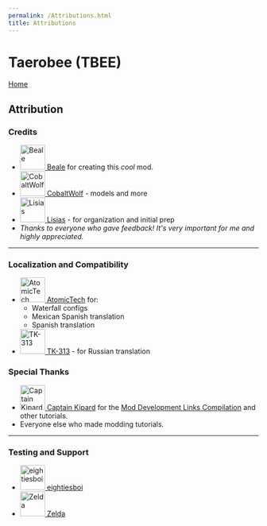 ```yaml
---
permalink: /Attributions.html
title: Attributions
---
```


<!--
Attributions.md v1.0.3.0
Taerobee (TBEE)
created: 01 Feb 2022
updated: 17 Feb 2022
-->

<script src="https://kit.fontawesome.com/0ea5493613.js" crossorigin="anonymous"></script>
<i class="fa fa-gear fa-spin fa-2x" style="color: firebrick"></i>
# Taerobee (TBEE)
[Home](https://zer0kerbal.github.io/Taerobee)

## Attribution

### Credits

<ul>
  <li><a href="https://forum.kerbalspaceprogram.com/index.php?/profile/70533-beale/"><img border="0" alt="Beale" src="https://kerbal-forum-uploads.s3.us-west-2.amazonaws.com/monthly_2021_02/scrongolable.thumb.png.34a204aec1a871db4d1cee8a3549ce62.png" width="50" height="50" > Beale</a> for creating this <i>cool</i> mod.</li>
  <li><a href="https://forum.kerbalspaceprogram.com/index.php?/profile/105588-cobaltwolf/"><img border="0" alt="CobaltWolf" src="https://kerbal-forum-uploads.s3.us-west-2.amazonaws.com/monthly_2019_02/PFP_2019.thumb.jpg.1bfcc53a8d2175db2f28bf8f0181a37f.jpg" width="50" height="50" > CobaltWolf</a> - models and more</li>
  <li><a href="https://forum.kerbalspaceprogram.com/index.php?/profile/187168-lisias/"><img border="0" alt="Lisias" src="https://kerbal-forum-uploads.s3.us-west-2.amazonaws.com/monthly_2018_03/_HR0cDovL3d3dy5zcGFjZS5jb20vaW1hZ2VzL2kvMDAwLzAyMS81NDcvb3JpZ2luYWwvbGFpa2EuanBn.thumb_34e7fcb6640d163b3f2d08e4ae72bbaf.ba2fb8fa0e945f312ac6da46b71659fd" width="50" height="50" > Lisias</a> - for organization and initial prep</li>
  <li><i>Thanks to everyone who gave feedback! It's very important for me and highly appreciated.</i></li>
</ul>

---

### Localization and Compatibility

<ul>
  <li><a href="[AtomicTech](https://forum.kerbalspaceprogram.com/index.php?/profile/210823-atomictech/)"><img border="0" alt="AtomicTech" src="https://kerbal-forum-uploads.s3.us-west-2.amazonaws.com/monthly_2022_01/nnew.thumb.png.305e3a4249626c64c5c73fba659b71b8.png" width="50" height="50" > AtomicTech</a> for:
  <ul>
    <li>Waterfall configs</li>
    <li>Mexican Spanish translation</li>
    <li>Spanish translation</li>
  </ul></li>

  <li><a href="https://forum.kerbalspaceprogram.com/index.php?/profile/175537-tk-313/"><img border="0" alt="TK-313" src="https://kerbal-forum-uploads.s3.us-west-2.amazonaws.com/monthly_2017_03/trooper1.jpg.076deefe5a8420bd1ec0482bfd436502.jpg" width="50" height="50" > TK-313</a> - for Russian translation</li>
</ul>

### Special Thanks

<ul>
  <li><a href="https://forum.kerbalspaceprogram.com/index.php?/profile/70516-captainkipard/"><img border="0" alt="Captain Kipard" src="https://kerbal-forum-uploads.s3.us-west-2.amazonaws.com/monthly_12_2015/itsame.png.3227b08e54fc9e3eaa0c6c2ad8e9ad07.thumb.png.5d3a3eb0344a23048ea58826e47b9781.png" width="50" height="50" > Captain Kipard</a> for the <a href="https://forum.kerbalspaceprogram.com/index.php?/topic/85372-*/"> Mod Development Links Compilation</a> and other tutorials.</li>
  <li>Everyone else who made modding tutorials.</li>
</ul>

---

### Testing and Support

<ul>
  <li><a href="https://forum.kerbalspaceprogram.com/index.php?/profile/133828-eightiesboi/"><img border="0" alt="eightiesboi" src="https://kerbal-forum-uploads.s3.us-west-2.amazonaws.com/monthly_2018_01/happy_velociraptor_dinosaur_greeting_cards-r918b99ab65894a198682f360e419773a_xvuak_8byvr_512.thumb.jpg.00c28897eef8a91ee74f6cb59a9bbb5f.jpg" width="50" height="50" > eightiesboi</a></li>
  <li><a href="https://forum.kerbalspaceprogram.com/index.php?/profile/66411-zelda/"><img border="0" alt="Zelda" src="https://kerbal-forum-uploads.s3.us-west-2.amazonaws.com/monthly_2019_07/LoZ_RGB_960x960.thumb.jpg.32a815400e819b11482764bdea71373c.jpg" width="50" height="50" > Zelda</a></li>
</ul>

<!-- this file CC BY-NC-ND 3.0 Unported by zer0Kerbal -->
